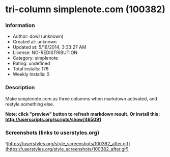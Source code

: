 # tri-column simplenote.com (100382)

### Information
- Author: dowl (unknown)
- Created at: unknown
- Updated at: 5/16/2014, 3:33:27 AM
- License: NO-REDISTRIBUTION
- Category: simplenote
- Rating: undefined
- Total installs: 176
- Weekly installs: 0


### Description
Make simplenote.com as three columms when markdown activated,
and restyle something else.

<strong>Note: click "preview" button to refresh markdown result.</strong>
<strong>Or install this:</strong>
<strong>http://userscripts.org/scripts/show/465091</strong>


### Screenshots (links to userstyles.org)
![https://userstyles.org/style_screenshots/100382_after.gif](https://userstyles.org/style_screenshots/100382_after.gif)


